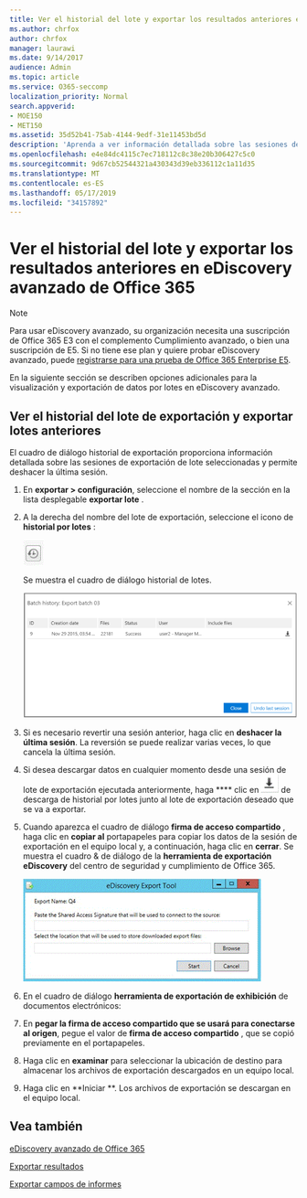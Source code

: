 ```yaml
---
title: Ver el historial del lote y exportar los resultados anteriores en eDiscovery avanzado de Office 365
ms.author: chrfox
author: chrfox
manager: laurawi
ms.date: 9/14/2017
audience: Admin
ms.topic: article
ms.service: O365-seccomp
localization_priority: Normal
search.appverid:
- MOE150
- MET150
ms.assetid: 35d52b41-75ab-4144-9edf-31e11453bd5d
description: 'Aprenda a ver información detallada sobre las sesiones de lote de exportación seleccionadas y cómo deshacer la última sesión de exportación en Office 365 Advanced eDiscovery.  '
ms.openlocfilehash: e4e84dc4115c7ec718112c8c38e20b306427c5c0
ms.sourcegitcommit: 9d67cb52544321a430343d39eb336112c1a11d35
ms.translationtype: MT
ms.contentlocale: es-ES
ms.lasthandoff: 05/17/2019
ms.locfileid: "34157892"
---
```

# <a name="view-batch-history-and-export-past-results-in-office-365-advanced-ediscovery"></a>Ver el historial del lote y exportar los resultados anteriores en eDiscovery avanzado de Office 365

> [!NOTE]
> Para usar eDiscovery avanzado, su organización necesita una suscripción de Office 365 E3 con el complemento Cumplimiento avanzado, o bien una suscripción de E5. Si no tiene ese plan y quiere probar eDiscovery avanzado, puede [registrarse para una prueba de Office 365 Enterprise E5](https://go.microsoft.com/fwlink/p/?LinkID=698279). 
  
En la siguiente sección se describen opciones adicionales para la visualización y exportación de datos por lotes en eDiscovery avanzado. 
  
## <a name="viewing-export-batch-history-and-exporting-previous-batches"></a>Ver el historial del lote de exportación y exportar lotes anteriores

El cuadro de diálogo historial de exportación proporciona información detallada sobre las sesiones de exportación de lote seleccionadas y permite deshacer la última sesión.
  
1. En **exportar \> configuración**, seleccione el nombre de la sección en la lista desplegable **exportar lote** . 
    
2. A la derecha del nombre del lote de exportación, seleccione el icono de **historial por lotes** : 
    
    ![Icono de exportar historial por lotes](media/a14f6ef9-0c3c-4851-b65d-9380f2d8a38a.gif)
  
    Se muestra el cuadro de diálogo historial de lotes.
    
    ![Exportar historial por lotes](media/04c5b75c-348c-491d-b4fe-716659333890.png)
  
3. Si es necesario revertir una sesión anterior, haga clic en **deshacer la última sesión**. La reversión se puede realizar varias veces, lo que cancela la última sesión.
    
4. Si desea descargar datos en cualquier momento desde una sesión de lote de exportación ejecutada anteriormente, haga **** clic en ![el icono de descarga icono](media/de69b920-a6ac-4ddb-b93e-e1cc5888e6c4.gif) de descarga de historial por lotes junto al lote de exportación deseado que se va a exportar. 
    
5. Cuando aparezca el cuadro de diálogo **firma de acceso compartido** , haga clic en **copiar al** portapapeles para copiar los datos de la sesión de exportación en el equipo local y, a continuación, haga clic en **cerrar**. Se muestra el cuadro &amp; de diálogo de la **herramienta de exportación eDiscovery** del centro de seguridad y cumplimiento de Office 365. 
    
    ![Cuadro de diálogo Exportar exhibición de documentos electrónicos](media/01f79d2d-6da0-45e6-9c6f-ab12347572cb.gif)
  
6. En el cuadro de diálogo **herramienta de exportación de exhibición** de documentos electrónicos: 
    
1. En **pegar la firma de acceso compartido que se usará para conectarse al origen**, pegue el valor de **firma de acceso compartido** , que se copió previamente en el portapapeles. 
    
2. Haga clic en **examinar** para seleccionar la ubicación de destino para almacenar los archivos de exportación descargados en un equipo local. 
    
3. Haga clic en  **Iniciar **. Los archivos de exportación se descargan en el equipo local. 
    
## <a name="see-also"></a>Vea también

[eDiscovery avanzado de Office 365](office-365-advanced-ediscovery.md)
  
[Exportar resultados](export-results-in-advanced-ediscovery.md)

[Exportar campos de informes](export-report-fields-in-advanced-ediscovery.md)

